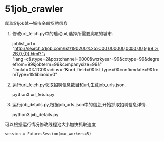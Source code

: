 # 51job_crawler

爬取51job某一城市全部招聘信息

1. 修改url_fetch.py中的启动url,选择所需要爬取的城市.

    joblist_url = "http://search.51job.com/list/190200%252C00,000000,0000,00,9,99,%2B,0,{0}.html?"\
        "lang=c&stype=2&postchannel=0000&workyear=99&cotype=99&degreefrom=99&jobterm=99&companysize=99&"\
        "lonlat=0%2C0&radius=-1&ord_field=0&list_type=0&confirmdate=9&fromType=1&dibiaoid=0"


2. 运行url_fetch.py获取招聘信息数目和url,生成job_urls.json.

    python3 url_fetch.py


3. 运行job_details.py,根据job_urls.json中的信息,开始抓取招聘信息详情.

    python3 job_details.py
    
可以根据运行情况修改线程池大小加快抓取速度

    session = FuturesSession(max_workers=5)

